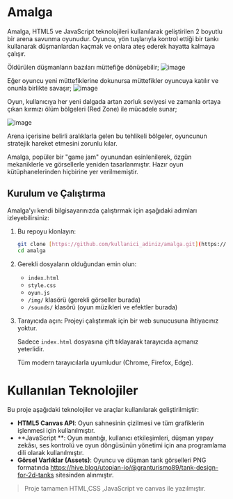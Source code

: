 #  Amalga

Amalga, HTML5 ve JavaScript teknolojileri kullanılarak geliştirilen 2 boyutlu bir arena savunma oyunudur. Oyuncu, yön tuşlarıyla kontrol ettiği bir tankı kullanarak düşmanlardan kaçmak ve onlara ateş ederek hayatta kalmaya çalışır.

Öldürülen düşmanların bazıları müttefiğe dönüşebilir; 
![image](https://github.com/user-attachments/assets/c6bebbeb-e1b8-45a4-a834-001376a21241)

Eğer oyuncu yeni müttefiklerine dokunursa müttefikler oyuncuya katılır ve onunla birlikte savaşır;
![image](https://github.com/user-attachments/assets/95b9d17c-1c53-49f1-94a6-baa9fcc366c9)

Oyun, kullanıcıya her yeni dalgada artan zorluk seviyesi ve zamanla ortaya çıkan kırmızı ölüm bölgeleri (Red Zone) ile mücadele sunar;

![image](https://github.com/user-attachments/assets/3b137f2b-40ea-458c-a562-fd9380298454)

Arena içerisine belirli aralıklarla gelen bu tehlikeli bölgeler, oyuncunun stratejik hareket etmesini zorunlu kılar.

Amalga, popüler bir "game jam" oyunundan esinlenilerek, özgün mekaniklerle ve görsellerle yeniden tasarlanmıştır. Hazır oyun kütüphanelerinden hiçbirine yer verilmemiştir.

##  Kurulum ve Çalıştırma

Amalga'yı kendi bilgisayarınızda çalıştırmak için aşağıdaki adımları izleyebilirsiniz:

1.  Bu repoyu klonlayın:

    ```bash
    git clone [https://github.com/kullanici_adiniz/amalga.git](https://github.com/kullanici_adiniz/amalga.git)
    cd amalga
    ```

2.  Gerekli dosyaların olduğundan emin olun:
    * `index.html`
    * `style.css`
    * `oyun.js`
    * `/img/` klasörü (gerekli görseller burada)
    * `/sounds/` klasörü (oyun müzikleri ve efektler burada)

3.  Tarayıcıda açın:
    Projeyi çalıştırmak için bir web sunucusuna ihtiyacınız yoktur.

    Sadece `index.html` dosyasına çift tıklayarak tarayıcıda açmanız yeterlidir.

    Tüm modern tarayıcılarla uyumludur (Chrome, Firefox, Edge).

 #  Kullanılan Teknolojiler

Bu proje aşağıdaki teknolojiler ve araçlar kullanılarak geliştirilmiştir:

*  **HTML5 Canvas API**: Oyun sahnesinin çizilmesi ve tüm grafiklerin işlenmesi için kullanılmıştır.
*  **JavaScript **: Oyun mantığı, kullanıcı etkileşimleri, düşman yapay zekâsı, ses kontrolü ve oyun döngüsünün yönetimi için ana programlama dili olarak kullanılmıştır.
*  **Görsel Varlıklar (Assets)**: Oyuncu ve düşman tank görselleri PNG formatında https://hive.blog/utopian-io/@granturismo89/tank-design-for-2d-tanks sitesinden alınmıştır.

>  Proje tamamen HTML,CSS ,JavaScript ve canvas ile  yazılmıştır.
